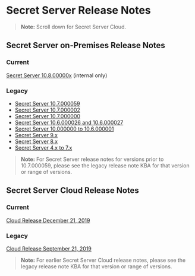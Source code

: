 [title]: # (Release Notes)
[tags]: # (Release Notes)
[priority]: # (30000)

# Secret Server Release Notes

> **Note:** Scroll down for Secret Server Cloud.

## Secret Server on-Premises Release Notes

### Current

[Secret Server 10.8.00000x](secret-server/ss-rn-10-7-00000x.md) (internal only)

### Legacy

- [Secret Server 10.7.000059](secret-server/ss-rn-10-7-000059.md)
- [Secret Server 10.7.000002](https://thycotic.force.com/support/s/article/Secret-Server-10-7-000002-Legacy-Release-Notes)
- [Secret Server 10.7.000000](https://thycotic.force.com/support/s/article/SS-RN-EXT-Secret-Server-10-7-000000-Legacy-Release-Notes)
- [Secret Server 10.6.000026 and 10.6.000027](https://thycotic.force.com/support/s/article/SS-RN-EXT-Secret-Server-10-6-000027-Legacy-Release-Notes)
- [Secret Server 10.000000 to 10.6.000001](https://thycotic.force.com/support/s/article/SS-RN-EXT-Secret-Server-10-6-000001-Legacy-Release-Notes)
- [Secret Server 9.x](https://thycotic.force.com/support/s/article/SS-RN-EXT-Secret-Server-9-Legacy-Release-Notes)
- [Secret Server 8.x](https://thycotic.force.com/support/s/article/SS-RN-EXT-Secret-Server-8-Legacy-Release-Notes)
- [Secret Server 4.x to 7.x](https://thycotic.force.com/support/s/article/SS-RN-EXT-Secret-Server-4-to-7-Release-Notes)

> **Note:** For Secret Server release notes for versions prior to 10.7.000059, please see the legacy release note KBA for that version or range of versions.

## Secret Server Cloud Release Notes

### Current

[Cloud Release December 21, 2019](ssc-rn-2019-12-21.md)

### Legacy

[Cloud Release September 21, 2019](ssc-rn-2019-09-21.md)

> **Note:** For earlier Secret Server Cloud release notes, please see the legacy release note KBA for that version or range of versions.